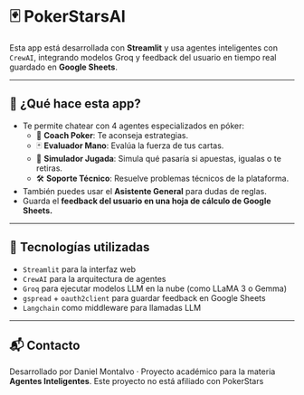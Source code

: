 
# 🃏 PokerStarsAI 

Esta app está desarrollada con **Streamlit** y usa agentes inteligentes con `CrewAI`, integrando modelos Groq y feedback del usuario en tiempo real guardado en **Google Sheets**.

---

## 🚀 ¿Qué hace esta app?

- Te permite chatear con 4 agentes especializados en póker:
  - 🧠 **Coach Poker**: Te aconseja estrategias.
  - 🃏 **Evaluador Mano**: Evalúa la fuerza de tus cartas.
  - 🎲 **Simulador Jugada**: Simula qué pasaría si apuestas, igualas o te retiras.
  - 🛠 **Soporte Técnico**: Resuelve problemas técnicos de la plataforma.
- También puedes usar el **Asistente General** para dudas de reglas.
- Guarda el **feedback del usuario en una hoja de cálculo de Google Sheets.**

---

## 🧠 Tecnologías utilizadas

- `Streamlit` para la interfaz web
- `CrewAI` para la arquitectura de agentes
- `Groq` para ejecutar modelos LLM en la nube (como LLaMA 3 o Gemma)
- `gspread` + `oauth2client` para guardar feedback en Google Sheets
- `Langchain` como middleware para llamadas LLM

---

## 📬 Contacto

Desarrollado por Daniel Montalvo · Proyecto académico para la materia **Agentes Inteligentes**.
Este proyecto no está afiliado con PokerStars 